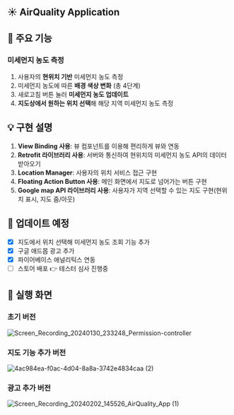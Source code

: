 ## ☀️ AirQuality Application
## 📌 주요 기능
### 미세먼지 농도 측정
1. 사용자의 **현위치 기반** 미세먼지 농도 측정
2. 미세먼지 농도에 따른 **배경 색상 변화** (총 4단계)
3. 새로고침 버튼 눌러 **미세먼지 농도 업데이트**
4. **지도상에서 원하는 위치 선택**해 해당 지역 미세먼지 농도 측정
## 💡 구현 설명
1. **View Binding 사용**: 뷰 컴포넌트를 이용해 편리하게 뷰와 연동
2. **Retrofit 라이브러리 사용**: 서버와 통신하여 현위치의 미세먼지 농도 API의 데이터 받아오기
3. **Location Manager**: 사용자의 위치 서비스 접근 구현
4. **Floating Action Button 사용**: 메인 화면에서 지도로 넘어가는 버튼 구현
5. **Google map API 라이브러리 사용**: 사용자가 지역 선택할 수 있는 지도 구현(현위치 표시, 지도 줌/아웃)
## 📲 업데이트 예정
- [x] 지도에서 위치 선택해 미세먼지 농도 조회 기능 추가
- [x] 구글 애드몹 광고 추가
- [x] 파이어베이스 애널리틱스 연동
- [ ] 스토어 배포 👉 테스터 심사 진행중
## 📱 실행 화면
### 초기 버전
![Screen_Recording_20240130_233248_Permission-controller](https://github.com/yesue2/AirQuality_App/assets/108323785/382116de-2c85-4b24-8dd3-510f7adf254a)

### 지도 기능 추가 버전
![4ac984ea-f0ac-4d04-8a8a-3742e4834caa (2)](https://github.com/yesue2/AirQuality_App/assets/108323785/f52f414f-8925-48dc-8a89-3c9b0c7dcd47)

### 광고 추가 버전
![Screen_Recording_20240202_145526_AirQuality_App (1)](https://github.com/yesue2/AirQuality_App/assets/108323785/dc077cdd-cea1-4636-8ca5-ce69ffcc4eb7)


